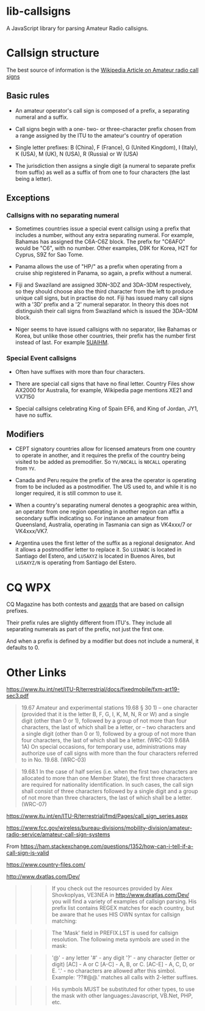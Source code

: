 # lib-callsigns

A JavaScript library for parsing Amateur Radio callsigns.

# Callsign structure

The best source of information is the [Wikipedia Article on Amateur radio call signs](https://en.wikipedia.org/wiki/Amateur_radio_call_signs)

## Basic rules

- An amateur operator's call sign is composed of a prefix, a separating numeral and a suffix.

- Call signs begin with a one- two- or three-character prefix chosen from a range assigned by the ITU to the amateur's country of operation

- Single letter prefixes: B (China), F (France), G (United Kingdom), I (Italy), K (USA), M (UK), N (USA), R (Russia) or W (USA)

- The jurisdiction then assigns a single digit (a numeral to separate prefix from suffix) as well as a suffix of from one to four characters (the last being a letter).

## Exceptions

### Callsigns with no separating numeral
- Sometimes countries issue a special event callsign using a prefix that includes a number, without any extra separating numeral.
For example, Bahamas has assigned the C6A-C6Z block. The prefix for "C6AFO" would be "C6", with no number.
Other examples, D9K for Korea, H2T for Cyprus, S9Z for Sao Tome.

- Panama allows the use of "HP/" as a prefix when operating from a cruise ship registered in Panama, so again, a prefix without a numeral.

- Fiji and Swaziland are assigned 3DN–3DZ and 3DA–3DM respectively, so they should choose also the third character from the left to produce unique call signs, but in practise do not. Fiji has issued many call signs with a '3D' prefix and a '2' numeral separator. In theory this does not distinguish their call signs from Swaziland which is issued the 3DA–3DM block.

- Niger seems to have issued callsigns with no separator, like Bahamas or Korea, but unlike those other countries, their prefix has the number first instead of last. For example [5UAIHM](https://www.qrz.com/db/5UAIHM).

### Special Event callsigns

- Often have suffixes with more than four characters.

- There are special call signs that have no final letter. Country Files show AX2000 for Australia, for example, Wikipedia page mentions XE21 and VX7150

- Special callsigns celebrating King of Spain EF6, and King of Jordan, JY1, have no suffix.

## Modifiers

- CEPT signatory countries allow for licensed amateurs from one country to operate in another, and it requires the prefix of the country being visited to be added as premodifier. So `YV/N0CALL` is `N0CALL` operating from `YV`.

- Canada and Peru require the prefix of the area the operator is operating from to be included as a postmodifier. The US used to, and while it is no longer required, it is still common to use it.

- When a country's separating numeral denotes a geographic area within, an operator from one region operating in another region can affix a secondary suffix indicating so. For instance an amateur from Queensland, Australia, operating in Tasmania can sign as VK4xxx/7 or VK4xxx/VK7.

- Argentina uses the first letter of the suffix as a regional designator. And it allows a postmodifier letter to replace it. So `LU1NABC` is located in Santiago del Estero, and `LU5AXYZ` is located in Buenos Aires, but `LU5AXYZ/N` is operating from Santiago del Estero.

# CQ WPX

CQ Magazine has both contests and [awards](https://cq-amateur-radio.com/cq_awards/cq_wpx_awards/cq-wpx-award-rules-022017.pdf) that are based on callsign prefixes.

Their prefix rules are slightly different from ITU's. They include all separating numerals as part of the prefix, not just the first one.

And when a prefix is defined by a modifier but does not include a numeral, it defaults to 0.

# Other Links

https://www.itu.int/net/ITU-R/terrestrial/docs/fixedmobile/fxm-art19-sec3.pdf

> 19.67 Amateur and experimental stations
> 19.68 § 30 1)
> – one character (provided that it is the letter B, F, G, I, K, M, N, R or W) and a single digit (other than 0 or 1), followed by a group of not more than four characters, the last of which shall be a letter, or
> – two characters and a single digit (other than 0 or 1), followed by a group of not more than four characters, the last of which shall be a letter. (WRC-03)
> 9.68A 1A) On special occasions, for temporary use, administrations may authorize use of call signs with more than the four characters referred to in No. 19.68. (WRC-03)

> 19.68.1 In the case of half series (i.e. when the first two characters are allocated to more than one Member State), the first three characters are required for nationality identification. In such cases, the call sign shall consist of three characters followed by a single digit and a group of not more than three characters, the last of which shall be a letter. (WRC-07)

https://www.itu.int/en/ITU-R/terrestrial/fmd/Pages/call_sign_series.aspx

https://www.fcc.gov/wireless/bureau-divisions/mobility-division/amateur-radio-service/amateur-call-sign-systems

From https://ham.stackexchange.com/questions/1352/how-can-i-tell-if-a-call-sign-is-valid

https://www.country-files.com/

http://www.dxatlas.com/Dev/

> > > If you check out the resources provided by Alex Shovkoplyas, VE3NEA in http://www.dxatlas.com/Dev/ you will find a variety of examples of callsign parsing. His prefix list contains REGEX matches for each country, but be aware that he uses HIS OWN syntax for callsign matching:

> > > The 'Mask' field in PREFIX.LST is used for callsign resolution. The following meta symbols are used in the mask:

> > > '@' - any letter '#' - any digit '?' - any character (letter or digit) [AC] - A or C [A-C] - A, B, or C. [AC-E] - A, C, D, or E. '.' - no characters are allowed after this simbol. Example: '??#@@.' matches all calls with 2-letter suffixes.

> > > His symbols MUST be substituted for other types, to use the mask with other languages:Javascript, VB.Net, PHP, etc.

